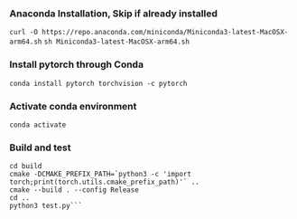 ### Anaconda Installation, Skip if already installed
`curl -O https://repo.anaconda.com/miniconda/Miniconda3-latest-MacOSX-arm64.sh`
`sh Miniconda3-latest-MacOSX-arm64.sh`

### Install pytorch through Conda
`conda install pytorch torchvision -c pytorch`

### Activate conda environment
`conda activate`

### Build and test
```mkdir build
cd build
cmake -DCMAKE_PREFIX_PATH=`python3 -c 'import torch;print(torch.utils.cmake_prefix_path)'` ..
cmake --build . --config Release
cd ..
python3 test.py```
